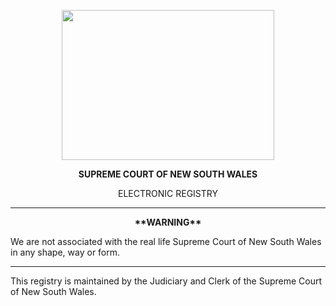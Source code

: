 <p align="center"> 
<img width=340 height =240 src="https://upload.wikimedia.org/wikipedia/commons/thumb/2/21/Coat_of_Arms_of_New_South_Wales.svg/1280px-Coat_of_Arms_of_New_South_Wales.svg.png"> 
</p>

<p align="center"><b>SUPREME COURT OF NEW SOUTH WALES</b>

<p align="center">ELECTRONIC REGISTRY

----

<p align="center"><b>**WARNING**</b>

We are not associated with the real life Supreme Court of New South Wales in any shape, way or form.

----

This registry is maintained by the Judiciary and Clerk of the Supreme Court of New South Wales.
